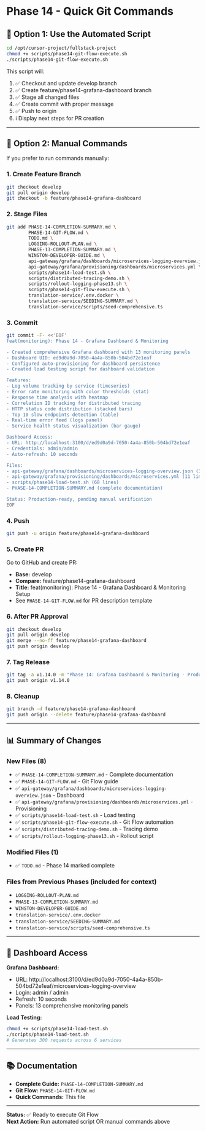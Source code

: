 # Phase 14 - Quick Git Commands

## 🚀 Option 1: Use the Automated Script

```bash
cd /opt/cursor-project/fullstack-project
chmod +x scripts/phase14-git-flow-execute.sh
./scripts/phase14-git-flow-execute.sh
```

This script will:
1. ✅ Checkout and update develop branch
2. ✅ Create feature/phase14-grafana-dashboard branch
3. ✅ Stage all changed files
4. ✅ Create commit with proper message
5. ✅ Push to origin
6. ℹ️ Display next steps for PR creation

---

## 📝 Option 2: Manual Commands

If you prefer to run commands manually:

### 1. Create Feature Branch
```bash
git checkout develop
git pull origin develop
git checkout -b feature/phase14-grafana-dashboard
```

### 2. Stage Files
```bash
git add PHASE-14-COMPLETION-SUMMARY.md \
        PHASE-14-GIT-FLOW.md \
        TODO.md \
        LOGGING-ROLLOUT-PLAN.md \
        PHASE-13-COMPLETION-SUMMARY.md \
        WINSTON-DEVELOPER-GUIDE.md \
        api-gateway/grafana/dashboards/microservices-logging-overview.json \
        api-gateway/grafana/provisioning/dashboards/microservices.yml \
        scripts/phase14-load-test.sh \
        scripts/distributed-tracing-demo.sh \
        scripts/rollout-logging-phase13.sh \
        scripts/phase14-git-flow-execute.sh \
        translation-service/.env.docker \
        translation-service/SEEDING-SUMMARY.md \
        translation-service/scripts/seed-comprehensive.ts
```

### 3. Commit
```bash
git commit -F- <<'EOF'
feat(monitoring): Phase 14 - Grafana Dashboard & Monitoring

- Created comprehensive Grafana dashboard with 13 monitoring panels
- Dashboard UID: ed9d0a9d-7050-4a4a-850b-504bd72e1eaf
- Configured auto-provisioning for dashboard persistence
- Created load testing script for dashboard validation

Features:
- Log volume tracking by service (timeseries)
- Error rate monitoring with color thresholds (stat)
- Response time analysis with heatmap
- Correlation ID tracking for distributed tracing
- HTTP status code distribution (stacked bars)
- Top 10 slow endpoints detection (table)
- Real-time error feed (logs panel)
- Service health status visualization (bar gauge)

Dashboard Access:
- URL: http://localhost:3100/d/ed9d0a9d-7050-4a4a-850b-504bd72e1eaf
- Credentials: admin/admin
- Auto-refresh: 10 seconds

Files:
- api-gateway/grafana/dashboards/microservices-logging-overview.json (363 lines)
- api-gateway/grafana/provisioning/dashboards/microservices.yml (11 lines)
- scripts/phase14-load-test.sh (68 lines)
- PHASE-14-COMPLETION-SUMMARY.md (complete documentation)

Status: Production-ready, pending manual verification
EOF
```

### 4. Push
```bash
git push -u origin feature/phase14-grafana-dashboard
```

### 5. Create PR
Go to GitHub and create PR:
- **Base:** develop
- **Compare:** feature/phase14-grafana-dashboard
- **Title:** feat(monitoring): Phase 14 - Grafana Dashboard & Monitoring Setup
- See `PHASE-14-GIT-FLOW.md` for PR description template

### 6. After PR Approval
```bash
git checkout develop
git pull origin develop
git merge --no-ff feature/phase14-grafana-dashboard
git push origin develop
```

### 7. Tag Release
```bash
git tag -a v1.14.0 -m "Phase 14: Grafana Dashboard & Monitoring - Production Ready"
git push origin v1.14.0
```

### 8. Cleanup
```bash
git branch -d feature/phase14-grafana-dashboard
git push origin --delete feature/phase14-grafana-dashboard
```

---

## 📊 Summary of Changes

### New Files (8)
- ✅ `PHASE-14-COMPLETION-SUMMARY.md` - Complete documentation
- ✅ `PHASE-14-GIT-FLOW.md` - Git Flow guide
- ✅ `api-gateway/grafana/dashboards/microservices-logging-overview.json` - Dashboard
- ✅ `api-gateway/grafana/provisioning/dashboards/microservices.yml` - Provisioning
- ✅ `scripts/phase14-load-test.sh` - Load testing
- ✅ `scripts/phase14-git-flow-execute.sh` - Git Flow automation
- ✅ `scripts/distributed-tracing-demo.sh` - Tracing demo
- ✅ `scripts/rollout-logging-phase13.sh` - Rollout script

### Modified Files (1)
- ✅ `TODO.md` - Phase 14 marked complete

### Files from Previous Phases (included for context)
- `LOGGING-ROLLOUT-PLAN.md`
- `PHASE-13-COMPLETION-SUMMARY.md`
- `WINSTON-DEVELOPER-GUIDE.md`
- `translation-service/.env.docker`
- `translation-service/SEEDING-SUMMARY.md`
- `translation-service/scripts/seed-comprehensive.ts`

---

## 🎯 Dashboard Access

**Grafana Dashboard:**
- URL: http://localhost:3100/d/ed9d0a9d-7050-4a4a-850b-504bd72e1eaf/microservices-logging-overview
- Login: admin / admin
- Refresh: 10 seconds
- Panels: 13 comprehensive monitoring panels

**Load Testing:**
```bash
chmod +x scripts/phase14-load-test.sh
./scripts/phase14-load-test.sh
# Generates 300 requests across 6 services
```

---

## 📚 Documentation

- **Complete Guide:** `PHASE-14-COMPLETION-SUMMARY.md`
- **Git Flow:** `PHASE-14-GIT-FLOW.md`
- **Quick Commands:** This file

---

**Status:** ✅ Ready to execute Git Flow  
**Next Action:** Run automated script OR manual commands above
